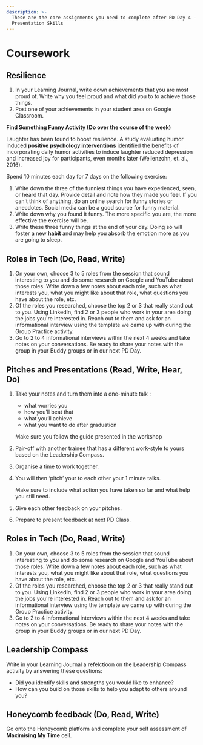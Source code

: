 ```yaml
---
description: >-
  These are the core assignments you need to complete after PD Day 4 -
  Presentation Skills
---
```


# Coursework

## Resilience

1. In your Learning Journal, write down achievements that you are most proud of. Write why you feel proud and what did you to to achieve those things. 
2. Post one of your achievements in your student area on Google Classroom. 



**Find Something Funny Activity \(Do over the course of the week\)** 

Laughter has been found to boost resilience. A study evaluating humor induced [**positive psychology interventions**](https://positivepsychology.com/positive-psychology-interventions/) identified the benefits of incorporating daily humor activities to induce laughter reduced depression and increased joy for participants, even months later \(Wellenzohn, et. al., 2016\).

Spend 10 minutes each day for 7 days on the following exercise:

1. Write down the three of the funniest things you have experienced, seen, or heard that day. Provide detail and note how they made you feel. If you can’t think of anything, do an online search for funny stories or anecdotes. Social media can be a good source for funny material. 
2. Write down why you found it funny. The more specific you are, the more effective the exercise will be. 
3. Write these three funny things at the end of your day. Doing so will foster a new [**habit**](https://positivepsychology.com/gratitude-exercises/) and may help you absorb the emotion more as you are going to sleep.

## Roles in Tech \(Do, Read, Write\)‌

1. On your own, choose 3 to 5 roles from the session that sound interesting to you and do some research on Google and YouTube about those roles. Write down a few notes about each role, such as what interests you, what you might like about that role, what questions you have about the role, etc.
2. Of the roles you researched, choose the top 2 or 3 that really stand out to you. Using LinkedIn, find 2 or 3 people who work in your area doing the jobs you're interested in. Reach out to them and ask for an informational interview using the template we came up with during the Group Practice activity.
3. Go to 2 to 4 informational interviews within the next 4 weeks and take notes on your conversations.  Be ready to share your notes with the group in your Buddy groups or in our next PD Day.

## Pitches and Presentations \(Read, Write, Hear, Do\)‌

1. Take your notes and turn them into a one-minute talk :

   * what worries you
   * how you’ll beat that 
   * what you’ll achieve
   * what you want to do after graduation

    Make sure you follow the guide presented in the workshop

2. Pair-off with another trainee that has a different work-style to yours based on the Leadership Compass. 
3. Organise a time to work together. 
4. You will then ‘pitch’ your to each other  your 1 minute talks. 

   Make sure to include what action you have taken so far and what help you still need.

5. Give each other feedback on your pitches. 
6. Prepare to present feedback at next PD Class.  



## Roles in Tech \(Do, Read, Write\)‌

1. On your own, choose 3 to 5 roles from the session that sound interesting to you and do some research on Google and YouTube about those roles. Write down a few notes about each role, such as what interests you, what you might like about that role, what questions you have about the role, etc.
2. Of the roles you researched, choose the top 2 or 3 that really stand out to you. Using LinkedIn, find 2 or 3 people who work in your area doing the jobs you're interested in. Reach out to them and ask for an informational interview using the template we came up with during the Group Practice activity.
3. Go to 2 to 4 informational interviews within the next 4 weeks and take notes on your conversations.  Be ready to share your notes with the group in your Buddy groups or in our next PD Day.

  


## Leadership Compass

Write in your Learning Journal a refelctioon on the Leadership Compass activity by answering these questions:

* Did you identify skills and strengths you would like to enhance?
* How can you build on those skills to help you adapt to others around you?

## Honeycomb feedback \(Do, Read, Write\)‌

Go onto the Honeycomb platform and complete your self assessment of **Maximising My Time** cell.  


